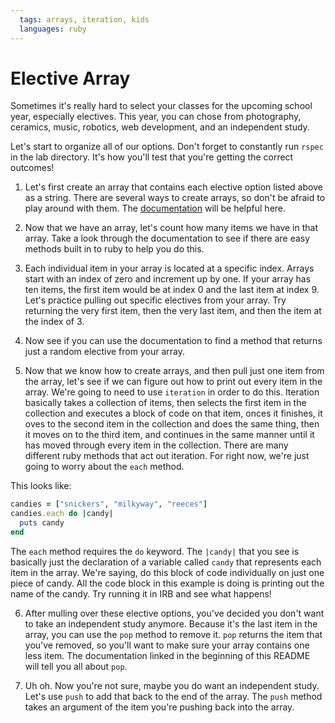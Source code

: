 ```yaml
---
  tags: arrays, iteration, kids
  languages: ruby
---
```


# Elective Array

Sometimes it's really hard to select your classes for the upcoming school year, especially electives. This year, you can chose from photography, ceramics, music, robotics, web development, and an independent study.

Let's start to organize all of our options.  Don't forget to constantly run `rspec` in the lab directory. It's how you'll test that you're getting the correct outcomes!

1. Let's first create an array that contains each elective option listed above as a string. There are several ways to create arrays, so don't be afraid to play around with them. The [documentation](http://www.ruby-doc.org/core-2.1.1/Array.html) will be helpful here.

2. Now that we have an array, let's count how many items we have in that array. Take a look through the documentation to see if there are easy methods built in to ruby to help you do this. 

3. Each individual item in your array is located at a specific index. Arrays start with an index of zero and increment up by one. If your array has ten items, the first item would be at index 0 and the last item at index 9. Let's practice pulling out specific electives from your array. Try returning the very first item, then the very last item, and then the item at the index of 3.

4. Now see if you can use the documentation to find a method that returns just a random elective from your array.

5. Now that we know how to create arrays, and then pull just one item from the array, let's see if we can figure out how to print out every item in the array. We're going to need to use `iteration` in order to do this. Iteration basically takes a collection of items, then selects the first item in the collection and executes a block of code on that item, onces it finishes, it oves to the second item in the collection and does the same thing, then it moves on to the third item, and continues in the same manner until it has moved through every item in the collection. There are many different ruby methods that act out iteration. For right now, we're just going to worry about the `each` method. 

This looks like:
```RUBY
candies = ["snickers", "milkyway", "reeces"]
candies.each do |candy|
  puts candy
end
```

The `each` method requires the `do` keyword. The `|candy|` that you see is basically just the declaration of a variable called `candy` that represents each item in the array. We're saying, do this block of code individually on just one piece of candy. All the code block in this example is doing is printing out the name of the candy. Try running it in IRB and see what happens!

6. After mulling over these elective options, you've decided you don't want to take an independent study anymore. Because it's the last item in the array, you can use the `pop` method to remove it. `pop` returns the item that you've removed, so you'll want to make sure your array contains one less item. The documentation linked in the beginning of this README will tell you all about `pop`. 


7. Uh oh. Now you're not sure, maybe you do want an independent study. Let's use `push` to add that back to the end of the array. The `push` method takes an argument of the item you're pushing back into the array.

